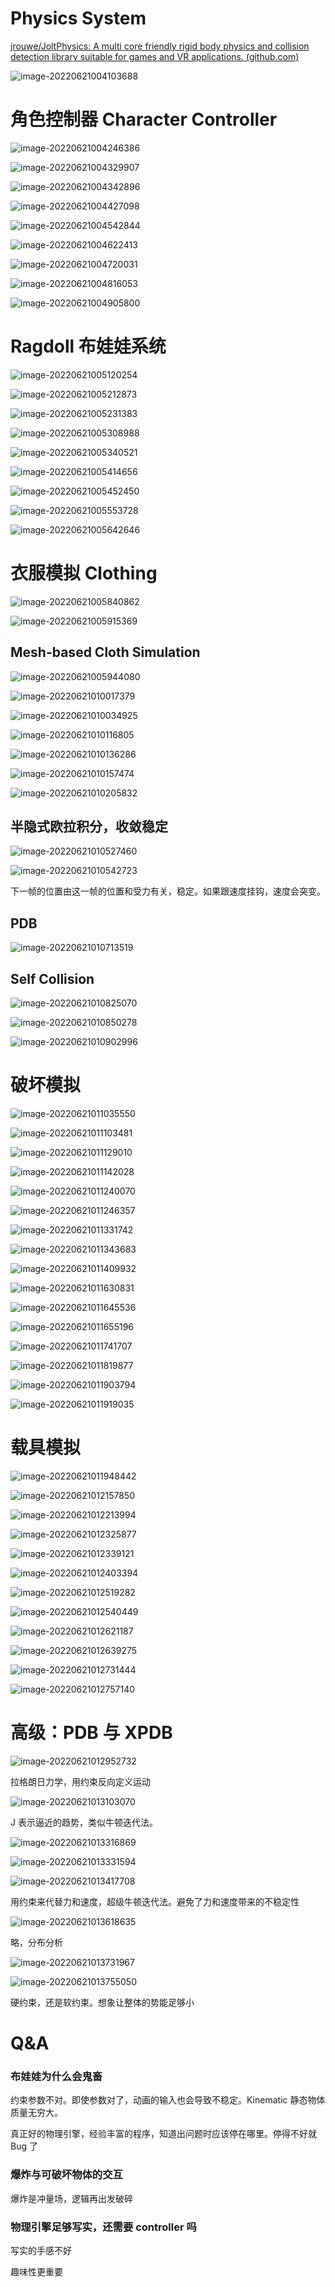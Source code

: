 # Physics System

[jrouwe/JoltPhysics: A multi core friendly rigid body physics and collision detection library suitable for games and VR applications. (github.com)](https://github.com/jrouwe/JoltPhysics)

![image-20220621004103688](Media/11_物理系统_高级应用/image-20220621004103688.png)



# 角色控制器 Character Controller

![image-20220621004246386](Media/11_物理系统_高级应用/image-20220621004246386.png)

![image-20220621004329907](Media/11_物理系统_高级应用/image-20220621004329907.png)

![image-20220621004342896](Media/11_物理系统_高级应用/image-20220621004342896.png)

![image-20220621004427098](Media/11_物理系统_高级应用/image-20220621004427098.png)

![image-20220621004542844](Media/11_物理系统_高级应用/image-20220621004542844.png)

![image-20220621004622413](Media/11_物理系统_高级应用/image-20220621004622413.png)

![image-20220621004720031](Media/11_物理系统_高级应用/image-20220621004720031.png)

![image-20220621004816053](Media/11_物理系统_高级应用/image-20220621004816053.png)

![image-20220621004905800](Media/11_物理系统_高级应用/image-20220621004905800.png)



# Ragdoll 布娃娃系统

![image-20220621005120254](Media/11_物理系统_高级应用/image-20220621005120254.png)

![image-20220621005212873](Media/11_物理系统_高级应用/image-20220621005212873.png)

![image-20220621005231383](Media/11_物理系统_高级应用/image-20220621005231383.png)

![image-20220621005308988](Media/11_物理系统_高级应用/image-20220621005308988.png)

![image-20220621005340521](Media/11_物理系统_高级应用/image-20220621005340521.png)

![image-20220621005414656](Media/11_物理系统_高级应用/image-20220621005414656.png)

![image-20220621005452450](Media/11_物理系统_高级应用/image-20220621005452450.png)

![image-20220621005553728](Media/11_物理系统_高级应用/image-20220621005553728.png)

![image-20220621005642646](Media/11_物理系统_高级应用/image-20220621005642646.png)



# 衣服模拟 Clothing

![image-20220621005840862](Media/11_物理系统_高级应用/image-20220621005840862.png)

![image-20220621005915369](Media/11_物理系统_高级应用/image-20220621005915369.png)

## Mesh-based Cloth Simulation

![image-20220621005944080](Media/11_物理系统_高级应用/image-20220621005944080.png)

![image-20220621010017379](Media/11_物理系统_高级应用/image-20220621010017379.png)

![image-20220621010034925](Media/11_物理系统_高级应用/image-20220621010034925.png)

![image-20220621010116805](Media/11_物理系统_高级应用/image-20220621010116805.png)

![image-20220621010136286](Media/11_物理系统_高级应用/image-20220621010136286.png)

![image-20220621010157474](Media/11_物理系统_高级应用/image-20220621010157474.png)

![image-20220621010205832](Media/11_物理系统_高级应用/image-20220621010205832.png)

## 半隐式欧拉积分，收敛稳定

![image-20220621010527460](Media/11_物理系统_高级应用/image-20220621010527460.png)

![image-20220621010542723](Media/11_物理系统_高级应用/image-20220621010542723.png)

下一帧的位置由这一帧的位置和受力有关，稳定。如果跟速度挂钩，速度会突变。

## PDB

![image-20220621010713519](Media/11_物理系统_高级应用/image-20220621010713519.png)

## Self Collision

![image-20220621010825070](Media/11_物理系统_高级应用/image-20220621010825070.png)

![image-20220621010850278](Media/11_物理系统_高级应用/image-20220621010850278.png)

![image-20220621010902996](Media/11_物理系统_高级应用/image-20220621010902996.png)

# 破坏模拟

![image-20220621011035550](Media/11_物理系统_高级应用/image-20220621011035550.png)

![image-20220621011103481](Media/11_物理系统_高级应用/image-20220621011103481.png)

![image-20220621011129010](Media/11_物理系统_高级应用/image-20220621011129010.png)

![image-20220621011142028](Media/11_物理系统_高级应用/image-20220621011142028.png)

![image-20220621011240070](Media/11_物理系统_高级应用/image-20220621011240070.png)

![image-20220621011246357](Media/11_物理系统_高级应用/image-20220621011246357.png)

![image-20220621011331742](Media/11_物理系统_高级应用/image-20220621011331742.png)

![image-20220621011343683](Media/11_物理系统_高级应用/image-20220621011343683.png)

![image-20220621011409932](Media/11_物理系统_高级应用/image-20220621011409932.png)

![image-20220621011630831](Media/11_物理系统_高级应用/image-20220621011630831.png)

![image-20220621011645536](Media/11_物理系统_高级应用/image-20220621011645536.png)

![image-20220621011655196](Media/11_物理系统_高级应用/image-20220621011655196.png)

![image-20220621011741707](Media/11_物理系统_高级应用/image-20220621011741707.png)

![image-20220621011819877](Media/11_物理系统_高级应用/image-20220621011819877.png)

![image-20220621011903794](Media/11_物理系统_高级应用/image-20220621011903794.png)

![image-20220621011919035](Media/11_物理系统_高级应用/image-20220621011919035.png)

# 载具模拟

![image-20220621011948442](Media/11_物理系统_高级应用/image-20220621011948442.png)

![image-20220621012157850](Media/11_物理系统_高级应用/image-20220621012157850.png)

![image-20220621012213994](Media/11_物理系统_高级应用/image-20220621012213994.png)

![image-20220621012325877](Media/11_物理系统_高级应用/image-20220621012325877.png)

![image-20220621012339121](Media/11_物理系统_高级应用/image-20220621012339121.png)

![image-20220621012403394](Media/11_物理系统_高级应用/image-20220621012403394.png)

![image-20220621012519282](Media/11_物理系统_高级应用/image-20220621012519282.png)

![image-20220621012540449](Media/11_物理系统_高级应用/image-20220621012540449.png)

![image-20220621012621187](Media/11_物理系统_高级应用/image-20220621012621187.png)

![image-20220621012639275](Media/11_物理系统_高级应用/image-20220621012639275.png)

![image-20220621012731444](Media/11_物理系统_高级应用/image-20220621012731444.png)

![image-20220621012757140](Media/11_物理系统_高级应用/image-20220621012757140.png)



# 高级：PDB 与 XPDB

![image-20220621012952732](Media/11_物理系统_高级应用/image-20220621012952732.png)

拉格朗日力学，用约束反向定义运动

![image-20220621013103070](Media/11_物理系统_高级应用/image-20220621013103070.png)

J 表示逼近的趋势，类似牛顿迭代法。

![image-20220621013316869](Media/11_物理系统_高级应用/image-20220621013316869.png)

![image-20220621013331594](Media/11_物理系统_高级应用/image-20220621013331594.png)

![image-20220621013417708](Media/11_物理系统_高级应用/image-20220621013417708.png)

用约束来代替力和速度，超级牛顿迭代法。避免了力和速度带来的不稳定性



![image-20220621013618635](Media/11_物理系统_高级应用/image-20220621013618635.png)

略，分布分析

![image-20220621013731967](Media/11_物理系统_高级应用/image-20220621013731967.png)

![image-20220621013755050](Media/11_物理系统_高级应用/image-20220621013755050.png)

硬约束，还是软约束。想象让整体的势能足够小



# Q&A

### 布娃娃为什么会鬼畜

约束参数不对。即使参数对了，动画的输入也会导致不稳定。Kinematic 静态物体质量无穷大。

真正好的物理引擎，经验丰富的程序，知道出问题时应该停在哪里。停得不好就 Bug 了



### 爆炸与可破坏物体的交互

爆炸是冲量场，逻辑再出发破碎



### 物理引擎足够写实，还需要 controller 吗

写实的手感不好

趣味性更重要

